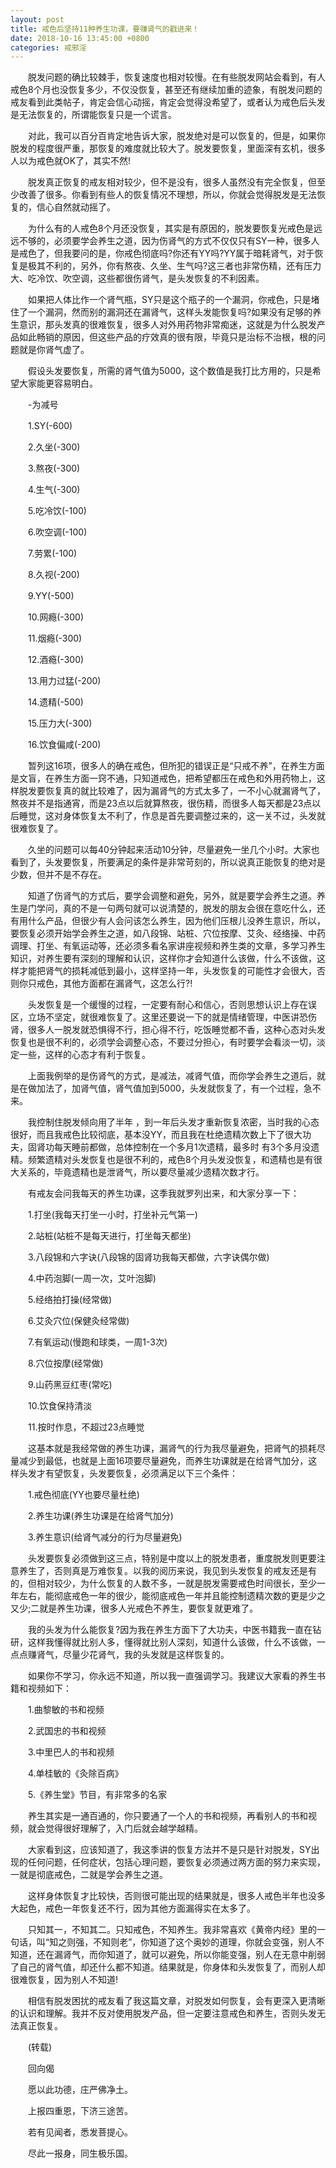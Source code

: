 ```yaml
---
layout: post
title: 戒色后坚持11种养生功课，要赚肾气的戳进来！
date: 2018-10-16 13:45:00 +0800
categories: 戒邪淫
---
```


　　脱发问题的确比较棘手，恢复速度也相对较慢。在有些脱发网站会看到，有人戒色8个月也没恢复多少，不仅没恢复，甚至还有继续加重的迹象，有脱发问题的戒友看到此类帖子，肯定会信心动摇，肯定会觉得没希望了，或者认为戒色后头发是无法恢复的，所谓能恢复只是一个谎言。
　　对此，我可以百分百肯定地告诉大家，脱发绝对是可以恢复的，但是，如果你脱发的程度很严重，那恢复的难度就比较大了。脱发要恢复，里面深有玄机，很多人以为戒色就OK了，其实不然!
　　脱发真正恢复的戒友相对较少，但不是没有，很多人虽然没有完全恢复，但至少改善了很多。你看到有些人的恢复情况不理想，所以，你就会觉得脱发是无法恢复的，信心自然就动摇了。
　　为什么有的人戒色8个月还没恢复，其实是有原因的，脱发要恢复光戒色是远远不够的，必须要学会养生之道，因为伤肾气的方式不仅仅只有SY一种，很多人是戒色了，但我要问的是，你戒色彻底吗?你还有YY吗?YY属于暗耗肾气，对于恢复是极其不利的，另外，你有熬夜、久坐、生气吗?这三者也非常伤精，还有压力大、吃冷饮、吹空调，这些都很伤肾气，是头发恢复的不利因素。
　　如果把人体比作一个肾气瓶，SY只是这个瓶子的一个漏洞，你戒色，只是堵住了一个漏洞，然而别的漏洞还在漏肾气，这样头发能恢复吗?如果没有足够的养生意识，那头发真的很难恢复，很多人对外用药物非常痴迷，这就是为什么脱发产品如此畅销的原因，但这些产品的疗效真的很有限，毕竟只是治标不治根，根的问题就是你肾气虚了。
　　假设头发要恢复，所需的肾气值为5000，这个数值是我打比方用的，只是希望大家能更容易明白。
　　-为减号
　　1.SY(-600)
　　2.久坐(-300)
　　3.熬夜(-300)
　　4.生气(-300)
　　5.吃冷饮(-100)
　　6.吹空调(-100)
　　7.劳累(-100)
　　8.久视(-200)
　　9.YY(-500)
　　10.网瘾(-300)
　　11.烟瘾(-300)
　　12.酒瘾(-300)
　　13.用力过猛(-200)
　　14.遗精(-500)
　　15.压力大(-300)
　　16.饮食偏咸(-200)
　　暂列这16项，很多人的确在戒色，但所犯的错误正是“只戒不养”，在养生方面是文盲，在养生方面一窍不通，只知道戒色，把希望都压在戒色和外用药物上，这样脱发要恢复真的就比较难了，因为漏肾气的方式太多了，一不小心就漏肾气了，熬夜并不是指通宵，而是23点以后就算熬夜，很伤精，而很多人每天都是23点以后睡觉，这对身体恢复太不利了，作息是首先要调整过来的，这一关不过，头发就很难恢复了。
　　久坐的问题可以每40分钟起来活动10分钟，尽量避免一坐几个小时。大家也看到了，头发要恢复，所要满足的条件是非常苛刻的，所以说真正能恢复的绝对是少数，但并不是不存在。
　　知道了伤肾气的方式后，要学会调整和避免，另外，就是要学会养生之道。养生是门学问，真的不是一句两句就可以说清楚的，脱发的朋友会很在意吃什么，还有用什么产品，但很少有人会问该怎么养生，因为他们压根儿没养生意识，所以，要恢复必须开始学会养生之道，如八段锦、站桩、穴位按摩、艾灸、经络操、中药调理、打坐、有氧运动等，还必须多看名家讲座视频和养生类的文章，多学习养生知识，对养生要有深刻的理解和认识，这样你才会知道什么该做，什么不该做，这样才能把肾气的损耗减低到最小，这样坚持一年，头发恢复的可能性才会很大，否则你只戒色，其他方面都在漏肾气，这怎么行?!
　　头发恢复是一个缓慢的过程，一定要有耐心和信心，否则思想认识上存在误区，立场不坚定，就很难恢复了。这里还要说一下的就是情绪管理，中医讲恐伤肾，很多人一脱发就恐惧得不行，担心得不行，吃饭睡觉都不香，这种心态对头发恢复也是很不利的，必须学会调整心态，不要过分担心，有时要学会看淡一切，淡定一些，这样的心态才有利于恢复。
　　上面我例举的是伤肾气的方式，是减法，减肾气值，而你学会养生之道后，就是在做加法了，加肾气值，肾气值加到5000，头发就恢复了，有一个过程，急不来。
　　我控制住脱发倾向用了半年 ，到一年后头发才重新恢复浓密，当时我的心态很好，而且我戒色比较彻底，基本没YY，而且我在杜绝遗精次数上下了很大功夫，固肾功每天睡前都做，总体控制在一个多月1次遗精，最多时 有3个多月没遗精。频繁遗精对头发恢复也是很不利的，戒色8个月头发没恢复，和遗精也是有很大关系的，毕竟遗精也是泄肾气，所以要尽量减少遗精次数才行。
　　有戒友会问我每天的养生功课，这季我就罗列出来，和大家分享一下：
　　1.打坐(我每天打坐一小时，打坐补元气第一)
　　2.站桩(站桩不是每天进行，打坐每天都坐)
　　3.八段锦和六字诀(八段锦的固肾功我每天都做，六字诀偶尔做)
　　4.中药泡脚(一周一次，艾叶泡脚)
　　5.经络拍打操(经常做)
　　6.艾灸穴位(保健灸经常做)
　　7.有氧运动(慢跑和球类，一周1-3次)
　　8.穴位按摩(经常做)
　　9.山药黑豆红枣(常吃)
　　10.饮食保持清淡
　　11.按时作息，不超过23点睡觉
　　这基本就是我经常做的养生功课，漏肾气的行为我尽量避免，把肾气的损耗尽量减少到最低，也就是上面16项要尽量避免，而养生功课就是在给肾气加分，这样头发才有望恢复，头发要恢复，必须满足以下三个条件：
　　1.戒色彻底(YY也要尽量杜绝)
　　2.养生功课(养生功课是在给肾气加分)
　　3.养生意识(给肾气减分的行为尽量避免)
　　头发要恢复必须做到这三点，特别是中度以上的脱发患者，重度脱发则更要注意养生了，否则真是万难恢复。以我的阅历来说，我见到头发恢复的戒友还是有的，但相对较少，为什么恢复的人数不多，一就是脱发需要戒色时间很长，至少一年左右，能彻底戒色一年的很少，能彻底戒色一年并且能控制遗精次数的更是少之又少;二就是养生功课，很多人光戒色不养生，要恢复就更难了。
　　我的头发为什么能恢复?因为我在养生方面下了大功夫，中医书籍我一直在钻研，这样我懂得就比别人多，懂得就比别人深刻，知道什么该做，什么不该做，一点点赚肾气，尽量少花肾气，我的头发就是这样恢复的。
　　如果你不学习，你永远不知道，所以我一直强调学习。我建议大家看的养生书籍和视频如下：
　　1.曲黎敏的书和视频
　　2.武国忠的书和视频
　　3.中里巴人的书和视频
　　4.单桂敏的《灸除百病》
　　5.《养生堂》节目，有非常多的名家
　　养生其实是一通百通的，你只要通了一个人的书和视频，再看别人的书和视频，就会觉得很好理解了，入门后就会越学越精。
　　大家看到这，应该知道了，我这季讲的恢复方法并不是只是针对脱发，SY出现的任何问题，任何症状，包括心理问题，要恢复必须通过两方面的努力来实现，一就是彻底戒色，二就是学会养生之道。
　　这样身体恢复才比较快，否则很可能出现的结果就是，很多人戒色半年也没多大起色，戒色一年恢复还不行，因为其他方面漏得实在太多了。
　　只知其一，不知其二。只知戒色，不知养生。我非常喜欢《黄帝内经》里的一句话，叫“知之则强，不知则老”，你知道了这个奥妙的道理，你就会变强，别人不知道，还在漏肾气，而你知道了，就可以避免，所以你能变强，别人在无意中削弱了自己的肾气值，却还什么都不知道。结果就是，你身体和头发恢复了，而别人却很难恢复，因为别人不知道!
　　相信有脱发困扰的戒友看了我这篇文章，对脱发如何恢复，会有更深入更清晰的认识和理解。我并不反对使用脱发产品，但一定要注意戒色和养生，否则头发无法真正恢复。
　　(转载)
　　回向偈
　　愿以此功德，庄严佛净土。
　　上报四重恩，下济三途苦。
　　若有见闻者，悉发菩提心。
　　尽此一报身，同生极乐国。